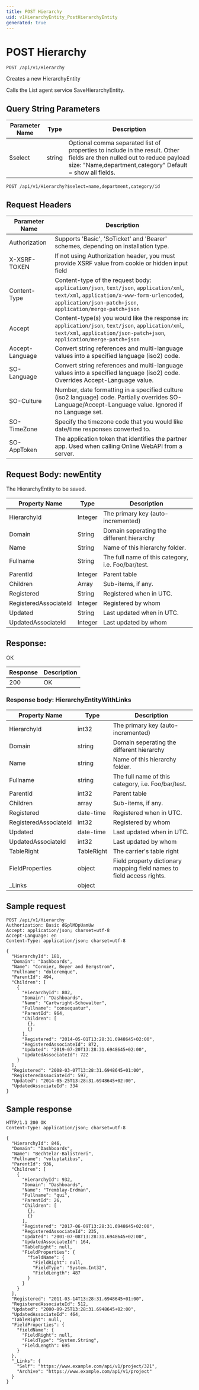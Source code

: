 ```yaml
---
title: POST Hierarchy
uid: v1HierarchyEntity_PostHierarchyEntity
generated: true
---
```


# POST Hierarchy

```http
POST /api/v1/Hierarchy
```

Creates a new HierarchyEntity


Calls the List agent service SaveHierarchyEntity.






## Query String Parameters

| Parameter Name | Type |  Description |
|----------------|------|--------------|
| $select | string |  Optional comma separated list of properties to include in the result. Other fields are then nulled out to reduce payload size: "Name,department,category" Default = show all fields. |

```http
POST /api/v1/Hierarchy?$select=name,department,category/id
```


## Request Headers

| Parameter Name | Description |
|----------------|-------------|
| Authorization  | Supports 'Basic', 'SoTicket' and 'Bearer' schemes, depending on installation type. |
| X-XSRF-TOKEN   | If not using Authorization header, you must provide XSRF value from cookie or hidden input field |
| Content-Type | Content-type of the request body: `application/json`, `text/json`, `application/xml`, `text/xml`, `application/x-www-form-urlencoded`, `application/json-patch+json`, `application/merge-patch+json` |
| Accept         | Content-type(s) you would like the response in: `application/json`, `text/json`, `application/xml`, `text/xml`, `application/json-patch+json`, `application/merge-patch+json` |
| Accept-Language | Convert string references and multi-language values into a specified language (iso2) code. |
| SO-Language | Convert string references and multi-language values into a specified language (iso2) code. Overrides Accept-Language value. |
| SO-Culture | Number, date formatting in a specified culture (iso2 language) code. Partially overrides SO-Language/Accept-Language value. Ignored if no Language set. |
| SO-TimeZone | Specify the timezone code that you would like date/time responses converted to. |
| SO-AppToken | The application token that identifies the partner app. Used when calling Online WebAPI from a server. |

## Request Body: newEntity 

The HierarchyEntity to be saved. 

| Property Name | Type |  Description |
|----------------|------|--------------|
| HierarchyId | Integer | The primary key (auto-incremented) |
| Domain | String | Domain seperating the different hierarchy |
| Name | String | Name of this hierarchy folder. |
| Fullname | String | The full name of this category, i.e. Foo/bar/test. |
| ParentId | Integer | Parent table |
| Children | Array | Sub-items, if any. |
| Registered | String | Registered when  in UTC. |
| RegisteredAssociateId | Integer | Registered by whom |
| Updated | String | Last updated when  in UTC. |
| UpdatedAssociateId | Integer | Last updated by whom |

## Response:

OK

| Response | Description |
|----------------|-------------|
| 200 | OK |

### Response body: HierarchyEntityWithLinks

| Property Name | Type |  Description |
|----------------|------|--------------|
| HierarchyId | int32 | The primary key (auto-incremented) |
| Domain | string | Domain seperating the different hierarchy |
| Name | string | Name of this hierarchy folder. |
| Fullname | string | The full name of this category, i.e. Foo/bar/test. |
| ParentId | int32 | Parent table |
| Children | array | Sub-items, if any. |
| Registered | date-time | Registered when  in UTC. |
| RegisteredAssociateId | int32 | Registered by whom |
| Updated | date-time | Last updated when  in UTC. |
| UpdatedAssociateId | int32 | Last updated by whom |
| TableRight | TableRight | The carrier's table right |
| FieldProperties | object | Field property dictionary mapping field names to field access rights. |
| _Links | object |  |

## Sample request

```http!
POST /api/v1/Hierarchy
Authorization: Basic dGplMDpUamUw
Accept: application/json; charset=utf-8
Accept-Language: en
Content-Type: application/json; charset=utf-8

{
  "HierarchyId": 181,
  "Domain": "Dashboards",
  "Name": "Cormier, Boyer and Bergstrom",
  "Fullname": "doloremque",
  "ParentId": 494,
  "Children": [
    {
      "HierarchyId": 802,
      "Domain": "Dashboards",
      "Name": "Cartwright-Schowalter",
      "Fullname": "consequatur",
      "ParentId": 964,
      "Children": [
        {},
        {}
      ],
      "Registered": "2014-05-01T13:28:31.6948645+02:00",
      "RegisteredAssociateId": 872,
      "Updated": "2019-07-20T13:28:31.6948645+02:00",
      "UpdatedAssociateId": 722
    }
  ],
  "Registered": "2008-03-07T13:28:31.6948645+01:00",
  "RegisteredAssociateId": 597,
  "Updated": "2014-05-25T13:28:31.6948645+02:00",
  "UpdatedAssociateId": 334
}
```

## Sample response

```http_
HTTP/1.1 200 OK
Content-Type: application/json; charset=utf-8

{
  "HierarchyId": 846,
  "Domain": "Dashboards",
  "Name": "Bechtelar-Balistreri",
  "Fullname": "voluptatibus",
  "ParentId": 936,
  "Children": [
    {
      "HierarchyId": 932,
      "Domain": "Dashboards",
      "Name": "Tremblay-Erdman",
      "Fullname": "qui",
      "ParentId": 26,
      "Children": [
        {},
        {}
      ],
      "Registered": "2017-06-09T13:28:31.6948645+02:00",
      "RegisteredAssociateId": 235,
      "Updated": "2001-07-08T13:28:31.6948645+02:00",
      "UpdatedAssociateId": 164,
      "TableRight": null,
      "FieldProperties": {
        "fieldName": {
          "FieldRight": null,
          "FieldType": "System.Int32",
          "FieldLength": 487
        }
      }
    }
  ],
  "Registered": "2011-03-14T13:28:31.6948645+01:00",
  "RegisteredAssociateId": 512,
  "Updated": "2000-09-25T13:28:31.6948645+02:00",
  "UpdatedAssociateId": 464,
  "TableRight": null,
  "FieldProperties": {
    "fieldName": {
      "FieldRight": null,
      "FieldType": "System.String",
      "FieldLength": 695
    }
  },
  "_Links": {
    "Self": "https://www.example.com/api/v1/project/321",
    "Archive": "https://www.example.com/api/v1/project"
  }
}
```